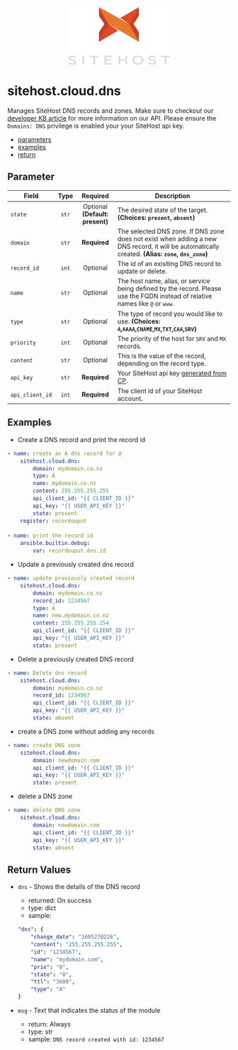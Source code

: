 <p align="center">
    <a href="https://sitehost.nz" target="_blank">
        <img src="../.github/sitehost-logo.svg" height="130">
    </a>
</p>

# sitehost.cloud.dns
Manages SiteHost DNS records and zones. Make sure to checkout our [developer KB article](https://kb.sitehost.nz/developers) for more information on our API. Please ensure the `Domains: DNS` privilege is enabled your your SiteHost api key.

- [parameters](#parameter)
- [examples](#examples)
- [return](#return-values)

## Parameter

 Field     | Type | Required | Description                                                                  |
|-----------|------|----------|------------------------------------------------------------------------------|
| `state` | <center>`str`</center> | <center>Optional **(Default: present)**</center> | The desired state of the target.  **(Choices: `present`, `absent`)** |
| `domain` | <center>`str`</center> | <center>**Required**</center> | The selected DNS zone. If DNS zone does not exist when adding a new DNS record, it will be automatically created.  **(Alias: `zone`, `dns_zone`)**  |
| `record_id` | <center>`int`</center> | <center>Optional</center> | The id of an exisiting DNS record to update or delete. | 
| `name` | <center>`str`</center> | <center>Optional</center> | The host name, alias, or service being defined by the record. Please use the FQDN instead of relative names like `@` or `www`.  |
| `type` | <center>`str`</center> | <center>Optional</center> | The type of record you would like to use. **(Choices: `A`,`AAAA`,`CNAME`,`MX`,`TXT`,`CAA`,`SRV`)**  | 
| `priority` | <center>`int`</center> | <center>Optional</center> | The priority of the host for `SRV` and `MX` records. | 
| `content` | <center>`str`</center> | <center>Optional</center> | This is the value of the record, depending on the record type. |
| `api_key` | <center>`str`</center> | <center>**Required**</center> | Your SiteHost api key [generated from CP](https://kb.sitehost.nz/developers/api#creating-an-api-key). |
| `api_client_id` | <center>`int`</center> | <center>**Required**</center> | The client id of your SiteHost account. |

## Examples


- Create a DNS record and print the record id
```yml
- name: create an A dns record for @
    sitehost.cloud.dns:
        domain: mydomain.co.nz
        type: A
        name: mydomain.co.nz
        content: 255.255.255.255
        api_client_id: "{{ CLIENT_ID }}"
        api_key: "{{ USER_API_KEY }}"
        state: present
    register: recordouput

- name: print the record id
    ansible.builtin.debug:
        var: recordouput.dns.id
```

- Update a previously created dns record
```yml
- name: update previously created record
    sitehost.cloud.dns:
        domain: mydomain.co.nz
        record_id: 1234567
        type: A
        name: new.mydomain.co.nz
        content: 255.255.255.254
        api_client_id: "{{ CLIENT_ID }}"
        api_key: "{{ USER_API_KEY }}"
        state: present

```
- Delete a previously created DNS record
```yml
- name: Delete dns record
    sitehost.cloud.dns:
        domain: mydomain.co.nz
        record_id: 1234567
        api_client_id: "{{ CLIENT_ID }}"
        api_key: "{{ USER_API_KEY }}"
        state: absent
```
- create a DNS zone without adding any records
```yml
- name: create DNS zone
    sitehost.cloud.dns:
        domain: newdomain.com
        api_client_id: "{{ CLIENT_ID }}"
        api_key: "{{ USER_API_KEY }}"
        state: present
```

- delete a DNS zone
```yml
- name: delete DNS zone
    sitehost.cloud.dns:
        domain: newdomain.com
        api_client_id: "{{ CLIENT_ID }}"
        api_key: "{{ USER_API_KEY }}"
        state: absent
```

## Return Values
- `dns` - Shows the details of the DNS record
    - returned: On success
    - type: dict
    - sample:
    ```yml
    "dns": {
        "change_date": "1695270226",
        "content": "255.255.255.255",
        "id": "1234567",
        "name": "mydomain.com",
        "prio": "0",
        "state": "0",
        "ttl": "3600",
        "type": "A"
    }
    ```


- `msg` - Text that indicates the status of the module
    - return: Always
    - type: str
    - sample: `DNS record created with id: 1234567`



